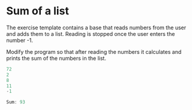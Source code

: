 
# Sum of a list

The exercise template contains a base that reads numbers from the user and adds them to a list. Reading is stopped once the user enters the number -1.

Modify the program so that after reading the numbers it calculates and prints the sum of the numbers in the list.

```java
72
2
8
11
-1

Sum: 93
```
